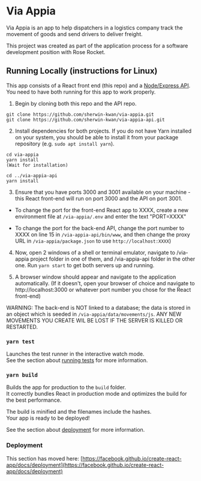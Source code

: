 # Via Appia

Via Appia is an app to help dispatchers in a logistics company track the movement of goods and send drivers to deliver freight.

This project was created as part of the application process for a software development position with Rose Rocket.

## Running Locally (instructions for Linux)

This app consists of a React front end (this repo) and a [Node/Express API](https://github.com/sherwin-kwan/via-appia-api). You need to have both running for this app to work properly.

1) Begin by cloning both this repo and the API repo. 
```
git clone https://github.com/sherwin-kwan/via-appia.git
git clone https://github.com/sherwin-kwan/via-appia-api.git
```

2) Install dependencies for both projects. If you do not have Yarn installed on your system, you should be able to install it from your package repository (e.g. `sudo apt install yarn`).
```
cd via-appia
yarn install
(Wait for installation)

cd ../via-appia-api
yarn install
```

3) Ensure that you have ports 3000 and 3001 available on your machine - this React front-end will run on port 3000 and the API on port 3001. 

- To change the port for the front-end React app to XXXX, create a new environment file at `/via-appia/.env` and enter the text "PORT=XXXX"

- To change the port for the back-end API, change the port number to XXXX on line 15 in `/via-appia-api/bin/www`, and then change the proxy URL in `/via-appia/package.json` to use `http://localhost:XXXX`)

4) Now, open 2 windows of a shell or terminal emulator, navigate to /via-appia project folder in one of them, and /via-appia-api folder in the other one. Run `yarn start` to get both servers up and running.

5) A browser window should appear and navigate to the application automatically. (If it doesn't, open your browser of choice and navigate to http://localhost:3000 or whatever port number you chose for the React front-end)

WARNING: The back-end is NOT linked to a database; the data is stored in an object which is seeded in `/via-appia/data/movements/js`. ANY NEW MOVEMENTS YOU CREATE WIL BE LOST IF THE SERVER IS KILLED OR RESTARTED.

### `yarn test`

Launches the test runner in the interactive watch mode.\
See the section about [running tests](https://facebook.github.io/create-react-app/docs/running-tests) for more information.

### `yarn build`

Builds the app for production to the `build` folder.\
It correctly bundles React in production mode and optimizes the build for the best performance.

The build is minified and the filenames include the hashes.\
Your app is ready to be deployed!

See the section about [deployment](https://facebook.github.io/create-react-app/docs/deployment) for more information.

### Deployment

This section has moved here: [https://facebook.github.io/create-react-app/docs/deployment](https://facebook.github.io/create-react-app/docs/deployment)
